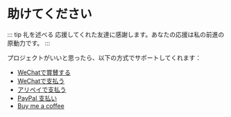 # 助けてください

::: tip 礼を述べる
応援してくれた友達に感謝します。あなたの応援は私の前進の原動力です。
:::

プロジェクトがいいと思ったら、以下の方式でサポートしてくれます：

- <a data-fancybox title="WeChatで賞賛する" href="https://cdn.jsdelivr.net/gh/realwds/cdn/img/20210413174753.png">WeChatで賞賛する</a>
- <a data-fancybox title="WeChatで支払う" href="https://cdn.jsdelivr.net/gh/realwds/cdn/img/20210413174752.png">WeChatで支払う</a>
- <a data-fancybox title="アリペイで支払う" href="https://cdn.jsdelivr.net/gh/realwds/cdn/img/20210413174751.png">アリペイで支払う</a>
- <a title="PayPal支払い" href="https://www.paypal.com/paypalme/wrongcode" target="_blank">PayPal 支払い</a>
- <a title="buymeacoffee" href="https://www.buymeacoffee.com/realwds" target="_blank">Buy me a coffee</a>
